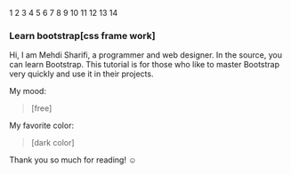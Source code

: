 
1
2
3
4
5
6
7
8
9
10
11
12
13
14
### Learn bootstrap[css frame work]
 

Hi, I am Mehdi Sharifi, a programmer and web designer. In the source, you can learn Bootstrap. This tutorial is for those who like to master Bootstrap very quickly and use it in their projects.
 
My mood:
 
> [free]
 
My favorite color:
 
> [dark color]
 
Thank you so much for reading! ☺
